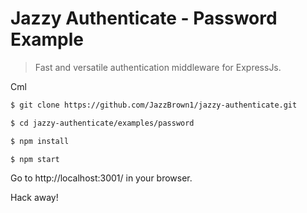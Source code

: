 # Jazzy Authenticate - Password Example
> Fast and versatile authentication middleware for ExpressJs.

Cml

```sh
$ git clone https://github.com/JazzBrown1/jazzy-authenticate.git

$ cd jazzy-authenticate/examples/password

$ npm install

$ npm start
```

Go to http://localhost:3001/ in your browser.

Hack away!